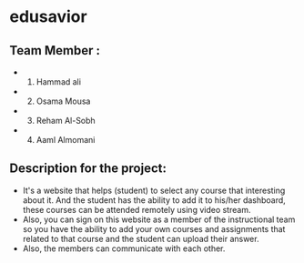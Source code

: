 # edusavior

## Team Member :
  - 1. Hammad ali
  - 2. Osama Mousa 
  - 3. Reham Al-Sobh
  - 4. Aaml Almomani


## Description for the project:
  - It's a website that helps (student) to select any course that interesting about it. And the student has the ability to add it to his/her dashboard, these courses can be attended remotely using video stream.
  - Also, you can sign on this website as a member of the instructional team so you have the ability to add your own courses and assignments that related to that course and the student can upload their answer.
  - Also, the members can communicate with each other.
